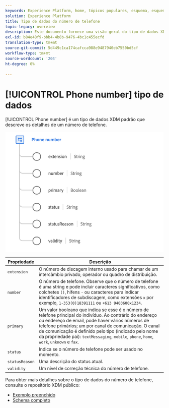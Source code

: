 ```yaml
---
keywords: Experience Platform, home, tópicos populares, esquema, esquema, XDM, campos, esquemas, esquemas, esquemas, phoneNumber, xdm:phoneNumber, tipo de dados, tipo de dados, tipo de dados;
solution: Experience Platform
title: Tipo de dados do número de telefone
topic-legacy: overview
description: Este documento fornece uma visão geral do tipo de dados XDM do número de telefone.
exl-id: b84e48f9-bbb4-4b8b-9476-4bc1c455ecfd
translation-type: tm+mt
source-git-commit: 5d449c1ca174cafcca988e9487940eb7550bd5cf
workflow-type: tm+mt
source-wordcount: '204'
ht-degree: 0%

---
```


# [!UICONTROL Phone number] tipo de dados

[!UICONTROL Phone number] é um tipo de dados XDM padrão que descreve os detalhes de um número de telefone.

<img src="../images/data-types/phone-number.png" width="600" /><br />

| Propriedade | Descrição |
| --- | --- |
| `extension` | O número de discagem interno usado para chamar de um intercâmbio privado, operador ou quadro de distribuição. |
| `number` | O número de telefone. Observe que o número de telefone é uma string e pode incluir caracteres significativos, como colchetes `()`, hifens `-` ou caracteres para indicar identificadores de subdiscagem, como extensões `x` por exemplo, `1-353(0)18391111` ou `+613 9403600x1234`. |
| `primary` | Um valor booleano que indica se esse é o número de telefone principal do indivíduo. Ao contrário do endereço ou endereço de email, pode haver vários números de telefone primários; um por canal de comunicação. O canal de comunicação é definido pelo tipo (indicado pelo nome da propriedade pai): `textMessaging`, `mobile`, `phone`, `home`, `work`, `unknown` e `fax`. |
| `status` | Indica se o número de telefone pode ser usado no momento. |
| `statusReason` | Uma descrição do status atual. |
| `validity` | Um nível de correção técnica do número de telefone. |

Para obter mais detalhes sobre o tipo de dados do número de telefone, consulte o repositório XDM público:

* [Exemplo preenchido](https://github.com/adobe/xdm/blob/master/components/datatypes/phonenumber.example.1.json)
* [Schema completo](https://github.com/adobe/xdm/blob/master/components/datatypes/phonenumber.schema.json)
